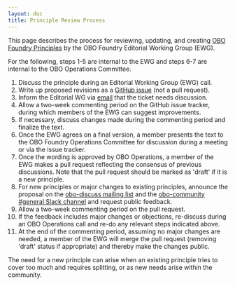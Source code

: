 ```yaml
---
layout: doc
title: Principle Review Process
---
```


This page describes the process for reviewing, updating, and creating [OBO Foundry Principles](http://obofoundry.github.io/principles/fp-000-summary.html) by the OBO Foundry Editorial Working Group (EWG).

For the following, steps 1-5 are internal to the EWG and steps 6-7 are internal to the OBO Operations Committee. 

1. Discuss the principle during an Editorial Working Group (EWG) call.
2. Write up proposed revisions as a [GitHub issue](https://github.com/OBOFoundry/OBOFoundry.github.io/issues/new?assignees=nataled&labels=attn%3A+Editorial+WG&projects=&template=obo-foundry-principles.md&title=Principle+%23%3CENTER+NUMBER+HERE%3E+%22%3CENTER+NAME+HERE%3E%22) (not a pull request).
3. Inform the Editorial WG via [email](mailto:obo-foundry-editorial-working-group@googlegroups.com) that the ticket needs discussion.
4. Allow a two-week commenting period on the GitHub issue tracker, during which members of the EWG can suggest improvements.
5. If necessary, discuss changes made during the commenting period and finalize the text.
6. Once the EWG agrees on a final version, a member presents the text to the OBO Foundry Operations Committee for discussion during a meeting or via the issue tracker.
7. Once the wording is approved by OBO Operations, a member of the EWG makes a pull request reflecting the consensus of previous discussions. Note that the pull request should be marked as 'draft' if it is a new principle.
8. For new principles or major changes to existing principles, announce the proposal on the [obo-discuss mailing list](mailto:obo-discuss@googlegroups.com) and the [obo-community #general Slack channel](https://app.slack.com/client/T01BAB621JR/C01BDKWDS91) and request public feedback.
9. Allow a two-week commenting period on the pull request.
10. If the feedback includes major changes or objections, re-discuss during an OBO Operations call and re-do any relevant steps indicated above.
11. At the end of the commenting period, assuming no major changes are needed, a member of the EWG will merge the pull request (removing 'draft' status if appropriate) and thereby make the changes public.

The need for a new principle can arise when an existing principle tries to cover too much and requires splitting, or as new needs arise within the community.
